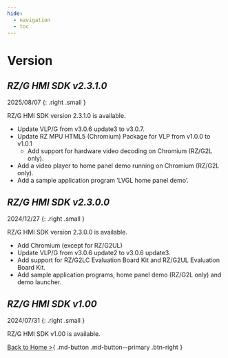 ```yaml
---
hide:
  - navigation
  - toc
---
```


# Version

## *RZ/G HMI SDK v2.3.1.0*

2025/08/07
{: .right .small }

RZ/G HMI SDK version 2.3.1.0 is available.

- Update VLP/G from v3.0.6 update3 to v3.0.7.
- Update RZ MPU HTML5 (Chromium) Package for VLP from v1.0.0 to v1.0.1
	- Add support for hardware video decoding on Chromium (RZ/G2L only).
- Add a video player to home panel demo running on Chromium (RZ/G2L only).
- Add a sample application program ’LVGL home panel demo’.

## *RZ/G HMI SDK v2.3.0.0*

2024/12/27
{: .right .small }

RZ/G HMI SDK version 2.3.0.0 is available.

- Add Chromium (except for RZ/G2UL)
- Update VLP/G from v3.0.6 update2 to v3.0.6 update3.
- Add support for RZ/G2LC Evaluation Board Kit and RZ/G2UL Evaluation Board Kit.
- Add sample application programs, home panel demo (RZ/G2L only) and demo launcher.

## *RZ/G HMI SDK v1.00*

2024/07/31
{: .right .small }

RZ/G HMI SDK v1.00 is available.

[Back to Home >](../index.md#whats-new){ .md-button .md-button--primary .btn-right }
